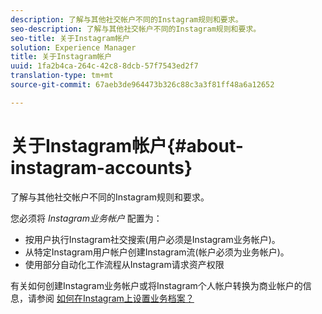 ```yaml
---
description: 了解与其他社交帐户不同的Instagram规则和要求。
seo-description: 了解与其他社交帐户不同的Instagram规则和要求。
seo-title: 关于Instagram帐户
solution: Experience Manager
title: 关于Instagram帐户
uuid: 1fa2b4ca-264c-42c8-8dcb-57f7543ed2f7
translation-type: tm+mt
source-git-commit: 67aeb3de964473b326c88c3a3f81ff48a6a12652

---
```



# 关于Instagram帐户{#about-instagram-accounts}

了解与其他社交帐户不同的Instagram规则和要求。

您必须将 *Instagram业务帐户* 配置为：

* 按用户执行Instagram社交搜索(用户必须是Instagram业务帐户)。
* 从特定Instagram用户帐户创建Instagram流(帐户必须为业务帐户)。
* 使用部分自动化工作流程从Instagram请求资产权限

有关如何创建Instagram业务帐户或将Instagram个人帐户转换为商业帐户的信息，请参阅 [如何在Instagram上设置业务档案？](https://www.facebook.com/help/502981923235522)

